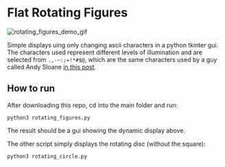 # Flat Rotating Figures

![rotating_figures_demo_gif](https://user-images.githubusercontent.com/43306816/205479189-9c8d04d8-d571-4ee2-9629-5425a5bd0de9.gif)

Simple displays uing only changing ascii characters in a python tkinter gui.
The characters used represent different levels of illumination and are selected from `.,-~:;=!*#$@`,
which are the same characters used by a guy called Andy Sloane [in this post](https://www.a1k0n.net/2011/07/20/donut-math.html).

## How to run

After downloading this repo, cd into the main folder and run:
```
python3 rotating_figures.py
```
The result should be a gui showing the dynamic display above.

The other script simply displays the rotating disc (without the square):
```
python3 rotating_circle.py
```
